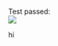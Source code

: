 Test passed:<br>
<img src="https://github.com/bananzi/UnitTests_v2.0/workflows/main.yml/badge.svg?branch=master"><br>

hi
